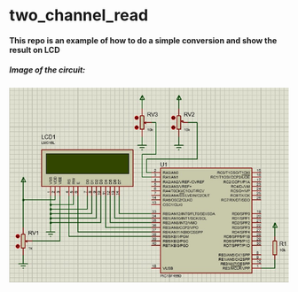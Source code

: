 # two_channel_read
#### This repo is an example of how to do a simple conversion and show the result on LCD

##### Image of the circuit:
![Image of the circuit](https://github.com/marcondesu/two_channel_read/blob/main/media/circuit.png)
